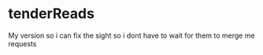 # tenderReads
My version so i can fix the sight so i dont have to wait for them to merge me requests
